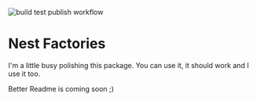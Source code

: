 ![build test publish workflow](https://github.com/MarcStdt/nest-factories/workflows/Nest%20Factories/badge.svg)

# Nest Factories
I'm a little busy polishing this package.
You can use it, it should work and I use it too.

Better Readme is coming soon ;)